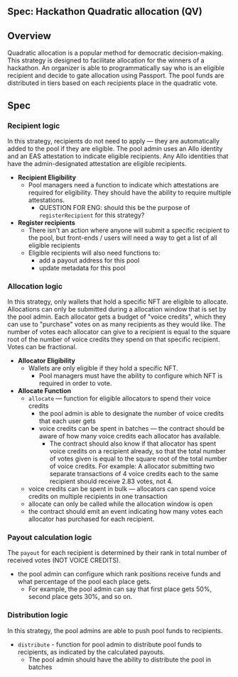 Spec: Hackathon Quadratic allocation (QV)
---------------------------------

## Overview 
Quadratic allocation is a popular method for democratic decision-making. This strategy is designed to facilitate allocation for the winners of a hackathon. An organizer is able to programmatically say who is an eligible recipient and decide to gate allocation using Passport. The pool funds are distributed in tiers based on each recipients place in the quadratic vote. 

## Spec
### Recipient logic
In this strategy, recipients do not need to apply — they are automatically added to the pool if they are eligible. The pool admin uses an Allo identity and an EAS attestation to indicate eligible recipients. Any Allo identities that have the admin-designated attestation are eligible recipients. 
- **Recipient Eligibility**
    - Pool managers need a function to indicate which attestations are required for eligibility. They should have the ability to require multiple attestations. 
        - QUESTION FOR ENG: should this be the purpose of `registerRecipient` for this strategy?
- **Register recipients**
    - There isn't an action where anyone will submit a specific recipient to the pool, but front-ends / users will need a way to get a list of all eligible recipients
    - Eligible recipients will also need functions to: 
        - add a payout address for this pool
        - update metadata for this pool

### Allocation logic
In this strategy, only wallets that hold a specific NFT are eligible to allocate. Allocations can only be submitted during a allocation window that is set by the pool admin. Each allocator gets a budget of "voice credits", which they can use to "purchase" votes on as many recipients as they would like. The number of votes each allocator can give to a recipient is equal to the square root of the number of voice credits they spend on that specific recipient. Votes can be fractional. 
- **Allocator Eligibility**
    - Wallets are only eligible if they hold a specific NFT.
        - Pool managers must have the ability to configure which NFT is required in order to vote. 
- **Allocate Function**
    - `allocate` — function for eligible allocators to spend their voice credits
        - the pool admin is able to designate the number of voice credits that each user gets 
        - voice credits can be spent in batches — the contract should be aware of how many voice credits each allocator has available. 
            - The contract should also know if that allocator has spent voice credits on a recipient already, so that the total number of votes given is equal to the square root of the total number of voice credits. For example: A allocator submitting two separate transactions of 4 voice credits each to the same recipient should receive 2.83 votes, not 4.
    - voice credits can be spent in bulk — allocators can spend voice credits on multiple recipients in one transaction
    - allocate can only be called while the allocation window is open
    - the contract should emit an event indicating how many votes each allocator has purchased for each recipient. 

### Payout calculation logic
The `payout` for each recipient is determined by their rank in total number of received votes (NOT VOICE CREDITS). 
- the pool admin can configure which rank positions receive funds and what percentage of the pool each place gets.
    - For example, the pool admin can say that first place gets 50%, second place gets 30%, and so on.

### Distribution logic
In this strategy, the pool admins are able to push pool funds to recipients.

- `distribute` - function for pool admin to distribute pool funds to recipients, as indicated by the calculated payouts. 
    - The pool admin should have the ability to distribute the pool in batches
